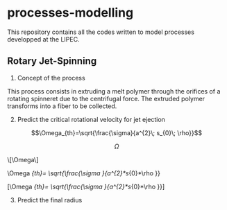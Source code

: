 # processes-modelling

This repository contains all the codes written to model processes developped at the LIPEC.

## Rotary Jet-Spinning

  1. Concept of the process

This process consists in extruding a melt polymer through the orifices of a rotating spinneret due to the centrifugal force.
The extruded polymer transforms into a fiber to be collected.

  2. Predict the critical rotational velocity for jet ejection

$$\Omega_{th}=\sqrt{\frac{\sigma}{a^{2}\; s_{0}\; \rho}}$$

$$\Omega$$

\\[\Omega\\]

\Omega _{th}= \sqrt{\frac{\sigma }{a^{2}*s_{0}*\rho }}

\[\Omega _{th}= \sqrt{\frac{\sigma }{a^{2}*s_{0}*\rho }}\]



  3. Predict the final radius